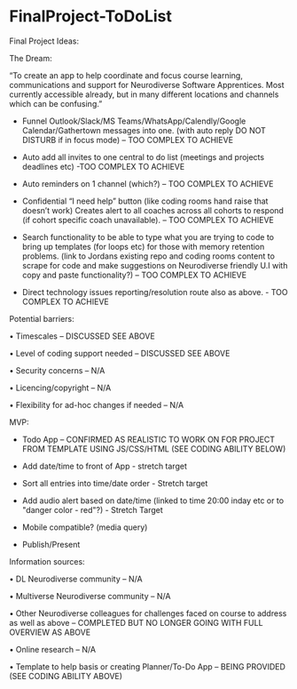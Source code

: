 # FinalProject-ToDoList
Final Project Ideas:

The Dream:


“To create an app to help coordinate and focus course learning, communications and support for Neurodiverse Software Apprentices. Most currently accessible already, but in many different locations and channels which can be confusing.”



 - Funnel Outlook/Slack/MS Teams/WhatsApp/Calendly/Google Calendar/Gathertown messages into one. (with auto reply DO NOT DISTURB if in focus mode) – TOO COMPLEX TO ACHIEVE

 - Auto add all invites to one central to do list (meetings and projects deadlines etc) -TOO COMPLEX TO ACHIEVE

 - Auto reminders on 1 channel (which?) – TOO COMPLEX TO ACHIEVE

 - Confidential “I need help” button (like coding rooms hand raise that doesn’t work) Creates alert to all coaches across all cohorts to respond (if cohort specific coach unavailable). – TOO COMPLEX TO ACHIEVE

 - Search functionality to be able to type what you are trying to code to bring up templates (for loops etc) for those with memory retention problems. (link to Jordans existing repo and coding rooms content to scrape for code and make suggestions on Neurodiverse friendly U.I with copy and paste functionality?) – TOO COMPLEX TO ACHIEVE

 - Direct technology issues reporting/resolution route also as above. - TOO COMPLEX TO ACHIEVE
 
 
 Potential barriers:

•	Timescales – DISCUSSED SEE ABOVE

•	Level of coding support needed – DISCUSSED SEE ABOVE

•	Security concerns – N/A

•	Licencing/copyright – N/A

•	Flexibility for ad-hoc changes if needed – N/A



MVP:

 - Todo App  – CONFIRMED AS REALISTIC TO WORK ON FOR PROJECT FROM TEMPLATE USING JS/CSS/HTML (SEE CODING ABILITY BELOW)

- Add date/time to front of App - stretch target

 - Sort all entries into time/date order - Stretch target

 - Add audio alert based on date/time (linked to time 20:00 inday etc or to "danger color - red"?) - Stretch Target
 
 - Mobile compatible? (media query)
 
 - Publish/Present
 
 

Information sources:

•	DL Neurodiverse community – N/A

•	Multiverse Neurodiverse community – N/A

•	Other Neurodiverse colleagues for challenges faced on course to address as well as above – COMPLETED BUT NO LONGER GOING WITH FULL OVERVIEW AS ABOVE

•	Online research – N/A

•	Template to help basis or creating Planner/To-Do App – BEING PROVIDED (SEE CODING ABILITY ABOVE)
